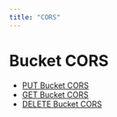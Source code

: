 ```yaml
---
title: "CORS"
---
```


# Bucket CORS

- [PUT Bucket CORS](put_cors/)
- [GET Bucket CORS](get_cors/)
- [DELETE Bucket CORS](delete_cors/)

